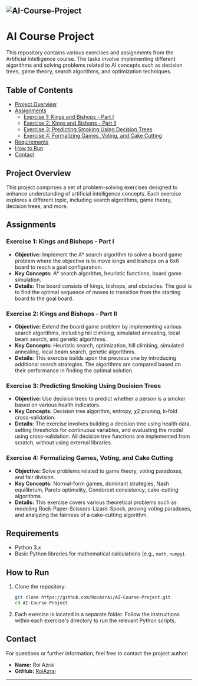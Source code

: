 ![AI-Course-Project](./machine_learning_project.webp)
---

# AI Course Project

This repository contains various exercises and assignments from the Artificial Intelligence course. The tasks involve implementing different algorithms and solving problems related to AI concepts such as decision trees, game theory, search algorithms, and optimization techniques.

## Table of Contents

- [Project Overview](#project-overview)
- [Assignments](#assignments)
  - [Exercise 1: Kings and Bishops - Part I](#exercise-1-kings-and-bishops---part-i)
  - [Exercise 2: Kings and Bishops - Part II](#exercise-2-kings-and-bishops---part-ii)
  - [Exercise 3: Predicting Smoking Using Decision Trees](#exercise-3-predicting-smoking-using-decision-trees)
  - [Exercise 4: Formalizing Games, Voting, and Cake Cutting](#exercise-4-formalizing-games-voting-and-cake-cutting)
- [Requirements](#requirements)
- [How to Run](#how-to-run)
- [Contact](#contact)

## Project Overview

This project comprises a set of problem-solving exercises designed to enhance understanding of artificial intelligence concepts. Each exercise explores a different topic, including search algorithms, game theory, decision trees, and more.

## Assignments

### Exercise 1: Kings and Bishops - Part I

- **Objective:** Implement the A* search algorithm to solve a board game problem where the objective is to move kings and bishops on a 6x6 board to reach a goal configuration.
- **Key Concepts:** A* search algorithm, heuristic functions, board game simulation.
- **Details:** The board consists of kings, bishops, and obstacles. The goal is to find the optimal sequence of moves to transition from the starting board to the goal board.

### Exercise 2: Kings and Bishops - Part II

- **Objective:** Extend the board game problem by implementing various search algorithms, including hill climbing, simulated annealing, local beam search, and genetic algorithms.
- **Key Concepts:** Heuristic search, optimization, hill climbing, simulated annealing, local beam search, genetic algorithms.
- **Details:** This exercise builds upon the previous one by introducing additional search strategies. The algorithms are compared based on their performance in finding the optimal solution.

### Exercise 3: Predicting Smoking Using Decision Trees

- **Objective:** Use decision trees to predict whether a person is a smoker based on various health indicators.
- **Key Concepts:** Decision tree algorithm, entropy, χ2 pruning, k-fold cross-validation.
- **Details:** The exercise involves building a decision tree using health data, setting thresholds for continuous variables, and evaluating the model using cross-validation. All decision tree functions are implemented from scratch, without using external libraries.

### Exercise 4: Formalizing Games, Voting, and Cake Cutting

- **Objective:** Solve problems related to game theory, voting paradoxes, and fair division.
- **Key Concepts:** Normal-form games, dominant strategies, Nash equilibrium, Pareto optimality, Condorcet consistency, cake-cutting algorithms.
- **Details:** This exercise covers various theoretical problems such as modeling Rock-Paper-Scissors-Lizard-Spock, proving voting paradoxes, and analyzing the fairness of a cake-cutting algorithm.

## Requirements

- Python 3.x
- Basic Python libraries for mathematical calculations (e.g., `math`, `numpy`).

## How to Run

1. Clone the repository:

    ```bash
    git clone https://github.com/RoiAzrai/AI-Course-Project.git
    cd AI-Course-Project
    ```

2. Each exercise is located in a separate folder. Follow the instructions within each exercise's directory to run the relevant Python scripts.

## Contact

For questions or further information, feel free to contact the project author:

- **Name:** Roi Azrai
- **GitHub:** [RoiAzrai](https://github.com/RoiAzrai)

---

